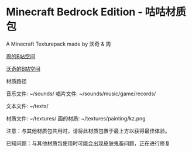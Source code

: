 # Minecraft Bedrock Edition - 咕咕材质包
A Minecraft Texturepack made by 沃奇 & 周

[周的B站空间](https://space.bilibili.com/314189346)

[沃奇的B站空间](https://space.bilibili.com/40642604)

材质路径

音乐文件: ~/sounds/
	唱片文件: ~/sounds/music/game/records/
	
文本文件: ~/texts/

材质文件: ~/textures/
	画的材质: ~/textures/painting/kz.png
	
注意：与其他材质包共用时，请将此材质包置于最上方以获得最佳体验。

已知问题：与其他材质包使用时可能会出现皮肤鬼畜问题，正在进行修复
